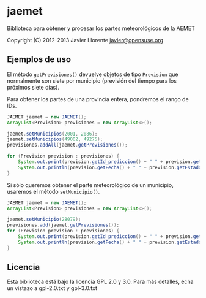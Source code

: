 jaemet
======

Biblioteca para obtener y procesar los partes meteorológicos de la AEMET

Copyright (C) 2012-2013 Javier Llorente <javier@opensuse.org>






Ejemplos de uso
---------------

El método `getPrevisiones()` devuelve objetos de tipo `Prevision` que normalmente son 
siete por municipio (previsión del tiempo para los próximos siete días).

Para obtener los partes de una provincia entera, pondremos el rango de IDs.
```java
JAEMET jaemet = new JAEMET();
ArrayList<Prevision> previsiones = new ArrayList<>();

jaemet.setMunicipios(2001, 2086);
jaemet.setMunicipios(49002, 49275);
previsiones.addAll(jaemet.getPrevisiones());

for (Prevision prevision : previsiones) {
	System.out.print(prevision.getId_prediccion() + " " + prevision.getId() + " " + prevision.getMunicipio() + " ");
	System.out.println(prevision.getFecha() + " " + prevision.getEstado_cielo() + " " + prevision.getT_max() + "C " + prevision.getT_min() + "C");
}
```

Si sólo queremos obtener el parte meteorológico de un municipio, usaremos el método `setMunicipio()`.
```java
JAEMET jaemet = new JAEMET();
ArrayList<Prevision> previsiones = new ArrayList<>();

jaemet.setMunicipio(28079);
previsiones.add(jaemet.getPrevisiones());
for (Prevision prevision : previsiones) {
	System.out.print(prevision.getId_prediccion() + " " + prevision.getId() + " " + prevision.getMunicipio() + " ");
	System.out.println(prevision.getFecha() + " " + prevision.getEstado_cielo() + " " + prevision.getT_max() + "C " + prevision.getT_min() + "C");
}

```



Licencia
--------
Esta biblioteca está bajo la licencia GPL 2.0 y 3.0. 
Para más detalles, echa un vistazo a gpl-2.0.txt y gpl-3.0.txt 


